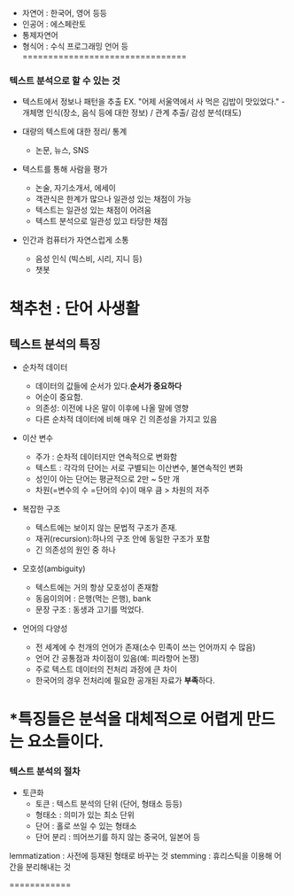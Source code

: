 
- 자연어 : 한국어, 영어 등등
- 인공어 : 에스페란토 
- 통제자연어 
- 형식어 : 수식 프로그래밍 언어 등 
================================

### 텍스트 분석으로 할 수 있는 것
- 텍스트에서 정보나 패턴을 추출 
    EX. "어제 서울역에서 사 먹은 김밥이 맛있었다."
        - 개체명 인식(장소, 음식 등에 대한 정보) / 관계 추출/ 감성 분석(태도)

- 대량의 텍스트에 대한 정리/ 통계
    - 논문, 뉴스, SNS 

- 텍스트를 통해 사람을 평가
    - 논술, 자기소개서, 에세이 
    - 객관식은 한계가 많으나 일관성 있는 채점이 가능
    - 텍스트는 일관성 있는 채점이 어려움
    - 텍스트 분석으로 일관성 있고 타당한 채점 


- 인간과 컴퓨터가 자연스럽게 소통 
    - 음성 인식 (빅스비, 시리, 지니 등)
    - 챗봇 

**책추천 : 단어 사생활**
===========================


## 텍스트 분석의 특징 
- 순차적 데이터
    - 데이터의 값들에 순서가 있다.**순서가 중요하다**
    - 어순이 중요함.
    - 의존성: 이전에 나온 말이 이후에 나올 말에 영향
    - 다른 순차적 데이터에 비해 매우 긴 의존성을 가지고 있음


- 이산 변수 
    - 주가 : 순차적 데이터지만 연속적으로 변화함
    - 텍스트 : 각각의 단어는 서로 구별되는 이산변수, 불연속적인 변화
    - 성인이 아는 단어는 평균적으로 2만 ~ 5만 개 
    - 차원(=변수의 수 =단어의 수)이 매우 큼 > 차원의 저주 


- 복잡한 구조 
    - 텍스트에는 보이지 않는 문법적 구조가 존재.
    - 재귀(recursion):하나의 구조 안에 동일한 구조가 포함
    - 긴 의존성의 원인 중 하나

- 모호성(ambiguity)
    - 텍스트에는 거의 항상 모호성이 존재함
    - 동음이의어 : 은행(먹는 은행), bank
    - 문장 구조 : 동생과 고기를 먹었다. 


- 언어의 다양성
    - 전 세계에 수 천개의 언어가 존재(소수 민족이 쓰는 언어까지 수 많음)
    - 언어 간 공통점과 차이점이 있음(예: 피라항어 논쟁) 
    - 주로 텍스트 데이터의 전처리 과정에 큰 차이
    - 한국어의 경우 전처리에 필요한 공개된 자료가 **부족**하다.

*특징들은 분석을 대체적으로 어렵게 만드는 요소들이다. 
============

### 텍스트 분석의 절차 
- 토큰화 
    - 토큰 : 텍스트 분석의 단위 (단어, 형태소 등등)
    - 형태소 : 의미가 있는 최소 단위
    - 단어 : 홀로 쓰일 수 있는 형태소 
    - 단어 분리 : 띄어쓰기를 하지 않는 중국어, 일본어 등 

lemmatization : 사전에 등재된 형태로 바꾸는 것 
stemming : 휴리스틱을 이용해 어간을 분리해내는 것 

============
